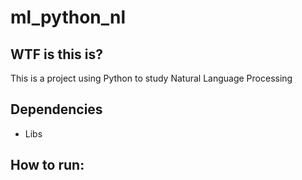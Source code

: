 # ml_python_nl
## WTF is this is?
This is a project using Python to study Natural Language Processing 

## Dependencies
* Libs

## How to run:


